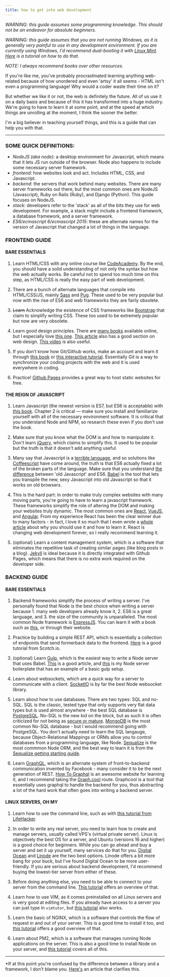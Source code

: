 ```yaml
---
title: how to get into web development
---
```


*WARNING: this guide assumes some programming knowledge. This should not be an endeavor for absolute beginners.*

*WARNING: this guide assumes that you are not running Windows, as it is generally very painful to use in any development environment. If you are currently using Windows, I'd recommend dual-booting it with [Linux Mint](https://linuxmint.com/). [Here](https://www.lifewire.com/dual-boot-windows-8-1-linux-mint-2202090) is a tutorial on how to do that.*

*NOTE: I always recommend books over other resources.*


If you're like me, you've probably procrastinated learning anything web-related because of how unordered and even 'artsy' it all seems - HTML isn't even a programming language! Why would a coder waste their time on it?

But whether we like it or not, the web is definitely the future. All of us use it on a daily basis and because of this it has transformed into a huge industry. We're going to have to learn it at some point, and at the speed at which things are unrolling at the moment, I think the sooner the better.

I'm a big believer in teaching yourself things, and this is a guide that can help you with that.

---

### SOME QUICK DEFINITIONS:

* *NodeJS (aka node)*: a desktop environment for Javascript, which means that it lets JS run outside of the browser. Node also happens to include some necessary server framework.
* *frontend*: how websites look and act. Includes HTML, CSS, and Javascript.
* *backend*: the servers that work behind many websites. There are many server frameworks out there, but the most common ones are NodeJS (Javascript), Ruby on Rails (Ruby), and Django (Python). This guide focuses on NodeJS.
* *stack*: developers refer to the 'stack' as all of the bits they use for web development. For example, a stack might include a frontend framework, a database framework, and a server framework.
* *ES6/ecmascript 6/ecmascript 2015*: these are alternate names for the version of Javascript that changed a lot of things in the language.

### FRONTEND GUIDE

#### BARE ESSENTIALS

1. Learn HTML/CSS with any online course like [CodeAcademy](https://www.codecademy.com/learn/learn-html-css). By the end, you should have a solid understanding of not only the syntax but how the web actually works. Be careful not to spend too much time on this step, as HTML/CSS is really the easy part of web development.

2. There are a bunch of alternate languages that compile into HTML/CSS/JS, mainly [Sass](http://sass-lang.com/guide) and [Pug](https://pugjs.org/api/getting-started.html). These used to be very popular but now with the rise of ES6 and web frameworks they are fairly obsolete.

3. ~~Learn~~ Acknowledge the existence of CSS frameworks like [Bootstrap](https://v4-alpha.getbootstrap.com/) that claim to simplify writing CSS. These too used to be extremely popular but now are very obsolete.

4. Learn good design principles. There are [many books](https://www.designforfounders.com/learn-design/) available online, but I especially love [this one](https://www.amazon.com/Dont-Make-Think-Revisited-Usability/dp/0321965515). [This article](https://medium.freecodecamp.com/what-to-learn-in-2017-if-youre-a-frontend-developer-b6cfef46effd) also has a good section on web design. [This video](https://www.youtube.com/watch?v=ZbrzdMaumNk&t=3s) is also useful.

5. If you don’t know how Git/Github works, make an account and learn it through [this book](https://git-scm.com/book/en/v2) or [this interactive tutorial](https://try.github.io). Essentially Git is a way to synchronize your coding projects with the web and it is used everywhere in coding.

6. Practice! [Github Pages](https://pages.github.com/) provides a great way to host static websites for free.

#### THE REIGN OF JAVASCRIPT

1. Learn Javascript (the newest version is ES7, but ES6 is acceptable) with [this book](http://shop.oreilly.com/product/0636920035534.do). Chapter 2 is critical — make sure you install and familiarize yourself with all of the necessary environment software. It is critical that you understand Node and NPM, so research these even if you don't use the book.

2. Make sure that you know what the DOM is and how to manipulate it. Don't learn [jQuery](https://jquery.com/), which claims to simplify this. It used to be popular but the truth is that it doesn't add anything useful.

3. Many say that Javascript is a [terrible language](http://walkercoderanger.com/blog/2014/02/Javascript-minefield/), and so solutions like [Coffeescript](http://coffeescript.org/v2/) have come around, the truth is that ES6 actually fixed a lot of the broken parts of the language. Make sure that you understand [the difference](http://es6-features.org/) between 'old Javascript' and ES6. [Babel](babeljs.io/) is the tool that lets you transpile the new, sexy Javascript into old Javascript so that it works on old browsers.

4. This is the hard part: in order to make truly complex websites with many moving parts, you're going to have to learn a javascript framework. These frameworks simplify the role of altering the DOM and making your websites truly dynamic. The most common ones are [React](https://facebook.github.io/react/), [VueJS](https://vuejs.org/), and [Angular](https://angular.io/). From my experience React has been the clear winner due to many factors - in fact, I love it so much that I even wrote a [whole article](/blog/why-react) about why you should use it and how to learn it. React is changing web development forever, so I really recommend learning it.

5. (optional) Learn a content management system, which is a software that eliminates the repetitive task of creating similar pages (like blog posts in a blog). [Jekyll](https://jekyllrb.com/) is ideal because it is directly integrated with Github Pages, which means that there is no extra work required on the developer side.

### BACKEND GUIDE

#### BARE ESSENTIALS

1. Backend frameworks simplify the process of writing a server. I've personally found that Node is the best choice when writing a server because 1. many web developers already know it, 2. ES6 is a great language, and 3. the size of the community is unparalleled. The most common Node framework is [ExpressJS](https://expressjs.com/). You can learn it with a book such as [this](http://shop.oreilly.com/product/0636920032977.do), or through their website.

2. Practice by building a simple REST API, which is essentially a collection of endpoints that send  formerback data to the frontend. [Here](https://scotch.io/tutorials/build-a-restful-api-using-node-and-express-4) is a good tutorial from Scotch.io.

3. (optional) Learn [Gulp](https://gulpjs.com/), which is the easiest way to write a Node server that uses Babel. [This](https://code.lengstorf.com/ggbw-slides/#/37) is a good article, and [this](https://github.com/jetmate/node-boilerplate) is my Node server boilerplate that has an example of a basic gulp setup.

4. Learn about websockets, which are a quick way for a server to communicate with a client. [SocketIO](https://socket.io/) is by far the best Node websocket library.

5. Learn about how to use databases. There are two types: SQL and no-SQL. SQL is the classic, tested type that only supports very flat data types but is used almost anywhere - the best SQL database is [PostgreSQL](https://www.postgresql.org/). No-SQL is the new kid on the block, but as such it is often criticized for not being as [secure or mature](https://www.youtube.com/watch?v=b2F-DItXtZs). [MongoDB](https://www.mongodb.com/) is the most common No-SQL database - but I would recommend going with PostgreSQL. You don't actually need to learn the SQL langauge, because Object-Relational Mappings or ORMs allow you to control databases from a programming language, like Node. [Sequalize](http://sequelizejs.com) is the most commmon Node ORM, and the best way to learn it is from the [Sequalize getting starting guide](http://docs.sequelizejs.com/manual/installation/getting-started).

6. Learn [GraphQL](http://graphql.org/), which is an alternate system of front-to-backend communication invented by Facebook - many consider it to be the next generation of REST. [How To Graphql](howtographql.com/) is an awesome website for learning it, and I recommend taking the [Graph.cool](graph.cool) route. Graphcool is a tool that essentially uses graphql to handle the backend for you, thus abstracting a lot of the hard work that often goes into writing a backend server.

#### LINUX SERVERS, OH MY

1. Learn how to use the command line, such as with [this tutorial from LifeHacker](https://lifehacker.com/5633909/who-needs-a-mouse-learn-to-use-the-command-line-for-almost-anything).

2. In order to write any real server, you need to learn how to create and manage servers, usually called VPS's (virtual private server). Linux is objectively the best OS for a server, and Ubuntu (versions 16 and higher) is a good choice for beginners. While you can go ahead and buy a server and set it up yourself, many services do that for you. [Digital Ocean](https://www.digitalocean.com/) and [Linode](linode.com) are the two best options. Linode offers a bit more bang for your buck, but I've found Digital Ocean to be more user-friendly. If you are serious about backend development, I'd recommend buying the lowest-tier server from either of these.

3. Before doing anything else, you need to be able to connect to your server from the command line. [This tutorial](https://www.digitalocean.com/community/tutorials/initial-server-setup-with-ubuntu-16-04) offers an overview of that.

4. Learn how to use VIM, as it comes preinstalled on all Linux servers and is very good at editing files. If you already have access to a server you can just type in `vimtutor`, but [this tutorial](http://www.openvim.com/) also works.

5. Learn the basic of NGINX, which is a software that controls the flow of request in and out of your server. This is a good time to install it too, and [this tutorial](https://www.digitalocean.com/community/tutorials/how-to-install-nginx-on-ubuntu-16-04) offers a good overview of that.

6. Learn about PM2, which is a software that manages running Node applications on the server. This is also a good time to install Node on your server, and [this tutorial](https://www.digitalocean.com/community/tutorials/how-to-set-up-a-node-js-application-for-production-on-ubuntu-16-04) covers all of this.

---

*If at this point you're confused by the difference between a library and a framework, I don't blame you. [Here's](http://www.programcreek.com/2011/09/what-is-the-difference-between-a-java-library-and-a-framework/) an article that clarifies this.
